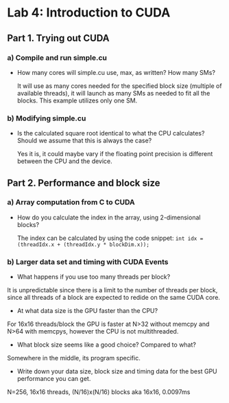 # Lab 4: Introduction to CUDA
## Part 1. Trying out CUDA
### a) Compile and run simple.cu
* How many cores will simple.cu use, max, as written? How many SMs?

    It will use as many cores needed for the specified block size (multiple of available threads), it will launch as many SMs as needed to fit all the blocks. This example utilizes only one SM.

### b) Modifying simple.cu
* Is the calculated square root identical to what the CPU calculates? Should we assume that this is always the case?

    Yes it is, it could maybe vary if the floating point precision is different between the CPU and the device.

## Part 2. Performance and block size
### a) Array computation from C to CUDA
* How do you calculate the index in the array, using 2-dimensional blocks?

    The index can be calculated by using the code snippet:
    `int idx = (threadIdx.x + (threadIdx.y * blockDim.x));`
### b) Larger data set and timing with CUDA Events
* What happens if you use too many threads per block?

It is unpredictable since there is a limit to the number of threads per block, since all threads of a block are expected to redide on the same CUDA core.

* At what data size is the GPU faster than the CPU?

For 16x16 threads/block the GPU is faster at N>32 without memcpy and N>64 with memcpys, however the CPU is not multithreaded.

* What block size seems like a good choice? Compared to what?

Somewhere in the middle, its program specific.

* Write down your data size, block size and timing data for the best GPU performance you can get.

N=256, 16x16 threads, (N/16)x(N/16) blocks aka 16x16, 0.0097ms